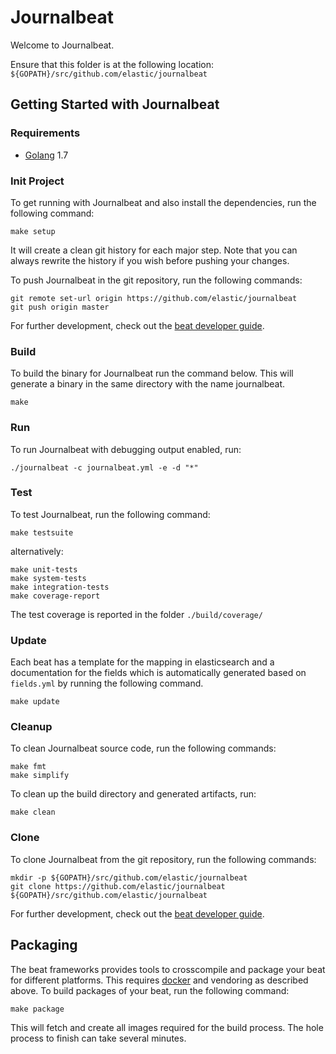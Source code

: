 # Journalbeat

Welcome to Journalbeat.

Ensure that this folder is at the following location:
`${GOPATH}/src/github.com/elastic/journalbeat`

## Getting Started with Journalbeat

### Requirements

* [Golang](https://golang.org/dl/) 1.7

### Init Project
To get running with Journalbeat and also install the
dependencies, run the following command:

```
make setup
```

It will create a clean git history for each major step. Note that you can always rewrite the history if you wish before pushing your changes.

To push Journalbeat in the git repository, run the following commands:

```
git remote set-url origin https://github.com/elastic/journalbeat
git push origin master
```

For further development, check out the [beat developer guide](https://www.elastic.co/guide/en/beats/libbeat/current/new-beat.html).

### Build

To build the binary for Journalbeat run the command below. This will generate a binary
in the same directory with the name journalbeat.

```
make
```


### Run

To run Journalbeat with debugging output enabled, run:

```
./journalbeat -c journalbeat.yml -e -d "*"
```


### Test

To test Journalbeat, run the following command:

```
make testsuite
```

alternatively:
```
make unit-tests
make system-tests
make integration-tests
make coverage-report
```

The test coverage is reported in the folder `./build/coverage/`

### Update

Each beat has a template for the mapping in elasticsearch and a documentation for the fields
which is automatically generated based on `fields.yml` by running the following command.

```
make update
```


### Cleanup

To clean  Journalbeat source code, run the following commands:

```
make fmt
make simplify
```

To clean up the build directory and generated artifacts, run:

```
make clean
```


### Clone

To clone Journalbeat from the git repository, run the following commands:

```
mkdir -p ${GOPATH}/src/github.com/elastic/journalbeat
git clone https://github.com/elastic/journalbeat ${GOPATH}/src/github.com/elastic/journalbeat
```


For further development, check out the [beat developer guide](https://www.elastic.co/guide/en/beats/libbeat/current/new-beat.html).


## Packaging

The beat frameworks provides tools to crosscompile and package your beat for different platforms. This requires [docker](https://www.docker.com/) and vendoring as described above. To build packages of your beat, run the following command:

```
make package
```

This will fetch and create all images required for the build process. The hole process to finish can take several minutes.
